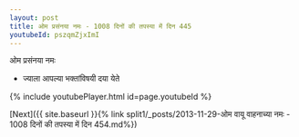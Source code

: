 ```yaml
---
layout: post
title: ओम प्रसंनया नमः - 1008 दिनों की तपस्या में दिन 445
youtubeId: pszqmZjxImI
---
```

 
 
 ओम प्रसंनया नमः  
 
 -  ज्याला आपल्या भक्तांविषयी दया येते 
 
  
 
  
 
 
 
 
 
 


{% include youtubePlayer.html id=page.youtubeId %}
 
[Next]({{ site.baseurl }}{% link  split1/_posts/2013-11-29-ओम वायू वाहनाच्या नमः - 1008 दिनों की तपस्या में दिन 454.md%})
 
